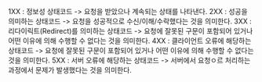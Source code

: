 
1XX : 정보성 상태코드 -> 요청을 받았으나 계속되는 상태를 나타낸다. 
2XX : 성공을 의미하는 상태코드 -> 요청을 성공적으로 수신/이해/수락했다는 것을 의미한다. 
3XX : 리다이릭트(Redirect)를 의미하는 상태코드 -> 요청에 잘못된 구문이 포함되어 있거나 어떤 이유에 의해 수행할 수 없다는 것을 의미한다. 
4XX : 클라이언트 오류에 해당하는 상태코드 -> 요청에 잘못된 구문이 포함되어 있거나 어떤 이유에 의해 수행할 수 없다는 것을 의미한다. 
5XX : 서버 오류에 해당하는 상태코드 -> 서버에서 요청ㅇ르 처리하는 과정에서 문제가 발생했다는 것을 의미한다. 


